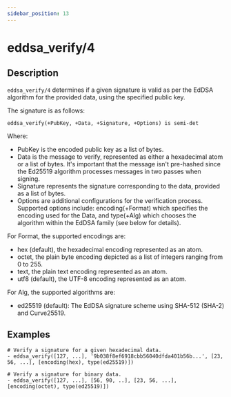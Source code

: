 ```yaml
---
sidebar_position: 13
---
```

[//]: # (This file is auto-generated. Please do not modify it yourself.)

# eddsa_verify/4

## Description

`eddsa_verify/4` determines if a given signature is valid as per the EdDSA algorithm for the provided data, using the specified public key.

The signature is as follows:

```text
eddsa_verify(+PubKey, +Data, +Signature, +Options) is semi-det
```

Where:

- PubKey is the encoded public key as a list of bytes.
- Data is the message to verify, represented as either a hexadecimal atom or a list of bytes. It's important that the message isn't pre\-hashed since the Ed25519 algorithm processes messages in two passes when signing.
- Signature represents the signature corresponding to the data, provided as a list of bytes.
- Options are additional configurations for the verification process. Supported options include: encoding\(\+Format\) which specifies the encoding used for the Data, and type\(\+Alg\) which chooses the algorithm within the EdDSA family \(see below for details\).

For Format, the supported encodings are:

- hex \(default\), the hexadecimal encoding represented as an atom.
- octet, the plain byte encoding depicted as a list of integers ranging from 0 to 255.
- text, the plain text encoding represented as an atom.
- utf8 \(default\), the UTF\-8 encoding represented as an atom.

For Alg, the supported algorithms are:

- ed25519 \(default\): The EdDSA signature scheme using SHA\-512 \(SHA\-2\) and Curve25519.

## Examples

```text
# Verify a signature for a given hexadecimal data.
- eddsa_verify([127, ...], '9b038f8ef6918cbb56040dfda401b56b...', [23, 56, ...], [encoding(hex), type(ed25519)])

# Verify a signature for binary data.
- eddsa_verify([127, ...], [56, 90, ..], [23, 56, ...], [encoding(octet), type(ed25519)])
```
